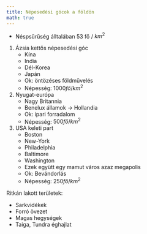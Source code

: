 ```yaml
---
title: Népesedési gócok a földön
math: true
---
```

- Néspsűrűség álltalában 53 fő / $km^2$

1. Ázsia kettős népesedési góc
	- Kína
	- India
	- Dél-Korea
	- Japán
	- Ok: öntözéses földművelés
	- Népesség: $1000 fő/km^2$
2. Nyugat-európa
	- Nagy Britannia
	- Benelux államok -> Hollandia
	- Ok: ipari forradalom
	- Népesség: $500 fő/km^2$
3. USA keleti part
	- Boston
	- New-York
	- Philadelphia
	- Baltimore
	- Washington
	- Ezek együtt egy mamut város azaz megapolis
	- Ok: Bevándorlás
	- Népesség: $250 fő/km^2$

Ritkán lakott területek:
- Sarkvidékek
- Forró övezet
- Magas hegységek
- Taiga, Tundra éghajlat